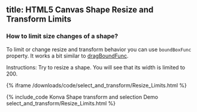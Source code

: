 title: HTML5 Canvas Shape Resize and Transform Limits
---

### How to limit size changes of a shape?

To limit or change resize and transform behavior you can use `boundBoxFunc` property.
It works a bit similar to [dragBoundFunc](/docs/drag_and_drop/Simple_Drag_Bounds.html).

Instructions: Try to resize a shape. You will see that its width is limited to 200.

{% iframe /downloads/code/select_and_transform/Resize_Limits.html %}

{% include_code Konva Shape transform and selection Demo select_and_transform/Resize_Limits.html %}